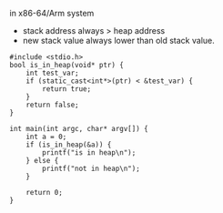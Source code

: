 in x86-64/Arm system  
- stack address always > heap address
- new stack value always lower than old stack value.

```
#include <stdio.h>
bool is_in_heap(void* ptr) {
    int test_var;
    if (static_cast<int*>(ptr) < &test_var) {
        return true;
    }
    return false;
}

int main(int argc, char* argv[]) {
    int a = 0;
    if (is_in_heap(&a)) {
        printf("is in heap\n");
    } else {
        printf("not in heap\n");
    }
    
    return 0;
}
```

